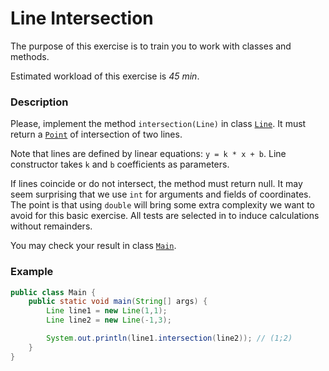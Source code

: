 # Line Intersection

The purpose of this exercise is to train you to work with classes and methods.

Estimated workload of this exercise is _45 min_.

### Description

Please, implement the method `intersection(Line)` in class [`Line`](src/main/java/com/project/rd/autotasks/intersection/Line.java).
It  must return a [`Point`](src/main/java/com/project/rd/autotasks/intersection/Point.java) of intersection of two lines.

Note that lines are defined by linear equations: `y = k * x + b`.
Line constructor takes `k` and `b` coefficients as parameters.

If lines coincide or do not intersect, the method must return null.
It may seem surprising that we use `int` for arguments and fields of coordinates.
The point is that using `double` will bring some extra complexity we want to avoid for this basic exercise.
All tests are selected in to induce calculations without remainders.

You may check your result in class [`Main`](src/main/java/com/project/rd/autotasks/intersection/Main.java).

### Example

```java
public class Main {
    public static void main(String[] args) {
        Line line1 = new Line(1,1);
        Line line2 = new Line(-1,3);

        System.out.println(line1.intersection(line2)); // (1;2)
    }
}
```

